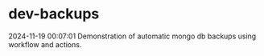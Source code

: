 # dev-backups
2024-11-19 00:07:01 Demonstration of automatic mongo db backups using workflow and actions.
